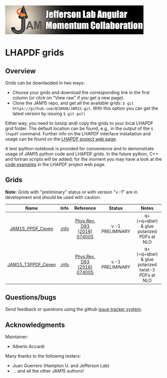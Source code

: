 [![jamlogo](../gallery/jam.jpg)](http://www.jlab.org/jam)

# LHAPDF grids 

## Overview

Grids can be downlaoded in two ways:

* Choose your grids and download the corresponding link in the first column (or click on "View raw" if you get a new page).
* Clone the JAM15 repo, and get all the available grids:  `$ git https://github.com/QCDHUB/JAM15.git`. With this option you can get the latest version by issuing `$ git pull`

Either way, you need to (unzip and) copy the grids to your local LHAPDF grid folder. The default location can be found, e.g., in the output of the `$ lhapdf` command. Further info on the LHAPDF interface installation and usage can be found on the [LHAPDF project web page](https://lhapdf.hepforge.org/).

A test ipython notebook is provided for convenience and to demonstrate usage of JAM15 python code and LHAPDF grids. In the future python, C++ and fortran scripts will be added; for the moment you may have a look at the  [code examples](https://lhapdf.hepforge.org/codeexamples.html) in the LHAPDF project web page.

## Grids

**Note:** Grids with "preliminary" status or with version "v.-1" are in development and should be used with caution.

| Name                                         | Info                                            | Reference                                                      | Status | Notes                                       |
| :--:                                         | :--:                                            | :--:                                                           | :--:   | :--:                                        |
| [JAM15_PPDF_Ceven](zip/JAM15_PPDF_Ceven.zip) | [.info](GRIDS/JAM15_PPDF_Ceven/JAM15_PPDF_Ceven.info) | [Phys.Rev. D93 (2016) 074005](http://inspirehep.net/record/1418180?ln=en) | v.-1  PRELIMINARY   | q+ (=q+qbar) & glue polarized PDFs at NLO     |
| [JAM15_T3PPDF_Ceven](zip/JAM15_PPDF_Ceven.zip) | [.info](GRIDS/JAM15_T3PPDF_Ceven/JAM15_T3PPDF_Ceven.info) | [Phys.Rev. D93 (2016) 074005](http://inspirehep.net/record/1418180?ln=en) | v.-1  PRELIMINARY   | q+ (=q+qbar) & glue polarized twist-3 PDFs  at NLO     |

## Questions/bugs

Send feedback or questions using the github 
[issue tracker system](https://github.com/QCDHUB/JAM15/issues).


## Acknowledgments

Maintainer:
* Alberto Accardi

Many thanks to the following testers:
* Juan Guerrero (Hampton U. and Jefferson Lab)
* ... and all the other JAM15 authors!